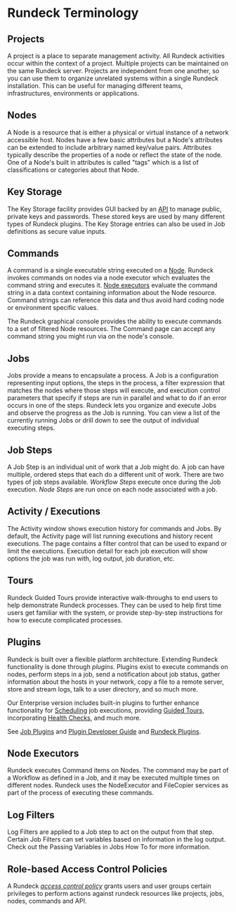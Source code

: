 # Rundeck Terminology

## Projects
A project is a place to separate management activity. All Rundeck activities occur within the context of a project. Multiple projects can be maintained on the same Rundeck server. Projects are independent from one another, so you can use them to organize unrelated systems within a single Rundeck installation. This can be useful for managing different teams, infrastructures, environments or applications.

## Nodes
A Node is a resource that is either a physical or virtual instance of a network accessible host. Nodes have a few basic attributes but a Node's attributes can be extended to include arbitrary named key/value pairs. Attributes typically describe the properties of a node or reflect the state of the node. One of a Node's built in attributes is called "tags" which is a list of classifications or categories about that Node.

## Key Storage
The Key Storage facility provides GUI backed by an [API](/api/rundeck-api.md#key-storage) to manage public, private keys and passwords.
These stored keys are used by many different types of Rundeck plugins.  The Key Storage entries can also be used in Job definitions as secure value inputs.

## Commands
A command is a single executable string executed on a [Node](#nodes). Rundeck invokes commands on nodes via a node executor which evaluates the command string and executes it. [Node executors](#node-executors) evaluate the command string in a data context containing information about the Node resource. Command strings can reference this data and thus avoid hard coding node or environment specific values.

The Rundeck graphical console provides the ability to execute commands to a set of filtered Node resources. The Command page can accept any command string you might run via on the node's console.

## Jobs
Jobs provide a means to encapsulate a process. A Job is a configuration representing input options, the steps in the process, a filter expression that matches the nodes where those steps will execute, and execution control parameters that specify if steps are run in parallel and what to do if an error occurs in one of the steps.
Rundeck lets you organize and execute Jobs and observe the progress as the Job is running. You can view a list of the currently running Jobs or drill down to see the output of individual executing steps.

## Job Steps
A Job Step is an individual unit of work that a Job might do.  A job can have multiple, ordered steps that each do a different unit of work.  There are two types of job steps available. *Workflow Steps* execute once during the Job execution.  *Node Steps* are run once on each node associated with a job.

## Activity / Executions
The Activity window shows execution history for commands and Jobs. By default, the Activity page will list running executions and history recent executions. The page contains a filter control that can be used to expand or limit the executions. Execution detail for each job execution will show options the job was run with, log output, job duration, etc.

## Tours
Rundeck Guided Tours provide interactive walk-throughs to end users to help demonstrate Rundeck processes. They can be used to help first time users get familiar with the system, or provide step-by-step instructions for how to execute complicated processes.

## Plugins
Rundeck is built over a flexible platform architecture.  Extending Rundeck functionality is done through _plugins_. Plugins exist to execute commands on nodes, perform steps in a job, send a notification about job status, gather information about the hosts in your network, copy a file to a remote server, store and stream logs, talk to a user directory, and so much more.

Our Enterprise version includes built-in plugins to further enhance functionality for [Scheduling](schedules/project-schedules.md) job executions, providing [Guided Tours](tour-manager.md), incorporating [Health Checks](healthchecks.md), and much more.

See [Job Plugins](/manual/job-plugins.md) and [Plugin Developer Guide](/developer/index.md) and [Rundeck Plugins](/plugins/index.md).

## Node Executors
Rundeck executes Command items on Nodes. The command may be part of a Workflow as defined in a Job, and it may be executed multiple times on different nodes. Rundeck uses the NodeExecutor and FileCopier services as part of the process of executing these commands.

## Log Filters
Log Filters are applied to a Job step to act on the output from that step. Certain Job Filters can set variables based on information in the log output. Check out the Passing Variables in Jobs How To for more information.

## Role-based Access Control Policies
A Rundeck _[access control policy](/administration/security/authorization.md)_ grants users and user groups certain privileges to perform actions against rundeck resources like projects, jobs, nodes, commands and API.
